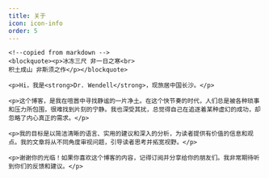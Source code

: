 ```yaml
---
title: 关于
icon: icon-info
order: 5
---
```


<div class="zh post-container">

    <!--copied from markdown -->
    <blockquote><p>冰冻三尺 非一日之寒<br>
    积土成山 非斯须之作</p></blockquote>

    <p>Hi，我是<strong>Dr. Wendell</strong>，现旅居中国长沙。</p>
    
    <p>这个博客，是我在喧嚣中寻找静谧的一片净土。在这个快节奏的时代，人们总是被各种琐事和压力所包围，很难找到片刻的宁静。我也深受其扰，总觉得自己在追逐着某种虚幻的成功，却忽略了内心真正的需求。</p>

    <p>我的目标是以简洁清晰的语言、实用的建议和深入的分析，为读者提供有价值的信息和观点。我的文章将从不同角度审视问题，引导读者思考并拓宽视野。</p>

    <p>谢谢你的光临！如果你喜欢这个博客的内容，记得订阅并分享给你的朋友们。我非常期待听到你们的反馈和建议。</p>
    
</div>

<!-- 评论系统 -->
<script src="https://giscus.app/client.js"
         data-repo="XiaoWendell/XiaoWendell.github.io"
         data-repo-id="R_kgDOKhSzCA"
         data-category="Announcements"  
         data-category-id="DIC_kwDOKhSzCM4CaNBZ"
         data-mapping="title"
         data-strict="0"
         data-reactions-enabled="1"
         data-emit-metadata="0"
         data-input-position="top"
         data-theme="preferred_color_scheme"
         data-lang="zh-CN"
         data-loading="lazy"
         crossorigin="anonymous"
         async>
 </script>


